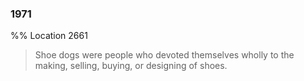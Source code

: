 ### 1971 
%% Location 2661 
> Shoe dogs were people who devoted themselves wholly to the making, selling, buying, or designing of shoes. 